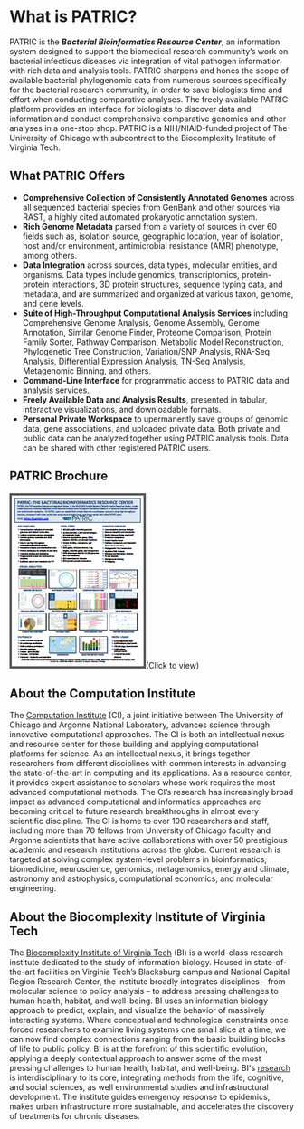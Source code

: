 # What is PATRIC?

PATRIC is the ***Bacterial Bioinformatics Resource Center***, an information system designed to support the biomedical research community’s work on bacterial infectious diseases via integration of vital pathogen information with rich data and analysis tools. PATRIC sharpens and hones the scope of available bacterial phylogenomic data from numerous sources specifically for the bacterial research community, in order to save biologists time and effort when conducting comparative analyses. The freely available PATRIC platform provides an interface for biologists to discover data and information and conduct comprehensive comparative genomics and other analyses in a one-stop shop. PATRIC is a NIH/NIAID-funded project of The University of Chicago with subcontract to the Biocomplexity Institute of Virginia Tech.

## What PATRIC Offers

* **Comprehensive Collection of Consistently Annotated Genomes** across all sequenced bacterial species from GenBank and other sources via RAST, a highly cited automated prokaryotic annotation system.
* **Rich Genome Metadata** parsed from a variety of sources in over 60 fields such as, isolation source, geographic location, year of isolation, host and/or environment, antimicrobial resistance (AMR) phenotype, among others.
* **Data Integration** across sources, data types, molecular entities, and organisms. Data types include genomics, transcriptomics, protein-protein interactions, 3D protein structures, sequence typing data, and metadata, and are summarized and organized at various taxon, genome, and gene levels.
* **Suite of High-Throughput Computational Analysis Services** including Comprehensive Genome Analysis, Genome Assembly, Genome Annotation, Similar Genome Finder, Proteome Comparison, Protein Family Sorter, Pathway Comparison, Metabolic Model Reconstruction, Phylogenetic Tree Construction, Variation/SNP Analysis, RNA-Seq Analysis, Differential Expression Analysis, TN-Seq Analysis, Metagenomic Binning, and others.
* **Command-Line Interface** for programmatic access to PATRIC data and analysis services.
* **Freely Available Data and Analysis Results**, presented in tabular, interactive visualizations, and downloadable formats.
* **Personal Private Workspace** to upermanently save groups of genomic data, gene associations, and uploaded private data. Both private and public data can be analyzed together using PATRIC analysis tools. Data can be shared with other registered PATRIC users.

## PATRIC Brochure
[<img src="./images/patric_brochure_thumbnail.png">](./images/PATRIC_flyer_2018_8.5x11.pdf)(Click to view)

## About the Computation Institute
The <a href="https://www.ci.uchicago.edu/" target="_blank">Computation Institute</a> (CI), a joint initiative between The University of Chicago and Argonne National Laboratory, advances science through innovative computational approaches. The CI is both an intellectual nexus and resource center for those building and applying computational platforms for science. As an intellectual nexus, it brings together researchers from different disciplines with common interests in advancing the state-of-the-art in computing and its applications. As a resource center, it provides expert assistance to scholars whose work requires the most advanced computational methods. The CI’s research has increasingly broad impact as advanced computational and informatics approaches are becoming critical to future research breakthroughs in almost every scientific discipline. The CI is home to over 100 researchers and staff, including more than 70 fellows from University of Chicago faculty and Argonne scientists that have active collaborations with over 50 prestigious academic and research institutions across the globe. Current research is targeted at solving complex system-level problems in bioinformatics, biomedicine, neuroscience, genomics, metagenomics, energy and climate, astronomy and astrophysics, computational economics, and molecular engineering.

## About the Biocomplexity Institute of Virginia Tech
The <a href="http://bi.vt.edu/" target="_blank">Biocomplexity Institute of Virginia Tech</a> (BI) is a world-class research institute dedicated to the study of information biology. Housed in state-of-the-art facilities on Virginia Tech’s Blacksburg campus and National Capital Region Research Center, the institute broadly integrates disciplines – from molecular
science to policy analysis – to address pressing challenges to human health, habitat, and well-being. BI uses an information biology approach to predict, explain, and visualize the behavior of massively interacting systems. Where conceptual and technological constraints once forced researchers to examine living systems one small slice at a time, we can now find complex connections ranging from the basic building blocks of life to public policy. BI is at the forefront of this scientific evolution, applying a deeply contextual approach to answer some of the most pressing challenges to human health,
habitat, and well-being. BI's <a href="http://bi.vt.edu/research" target="_blank">research</a> is interdisciplinary to its core, integrating methods from the life, cognitive, and social sciences, as well environmental studies and infrastructural development. The institute guides emergency response to epidemics, makes urban infrastructure more sustainable, and accelerates the discovery of treatments for chronic diseases.

